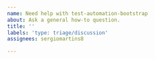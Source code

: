 ```yaml
---
name: Need help with test-automation-bootstrap
about: Ask a general how-to question.
title: ''
labels: 'type: triage/discussion'
assignees: sergiomartins8

---
```



